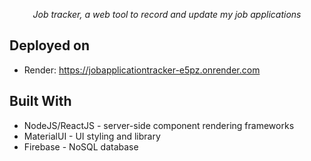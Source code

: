 <p align="center">
    <em>Job tracker, a web tool to record and update my job applications</em>
</p>

## Deployed on

- Render: https://jobapplicationtracker-e5pz.onrender.com


## Built With

- NodeJS/ReactJS - server-side component rendering frameworks
- MaterialUI - UI styling and library
- Firebase - NoSQL database
